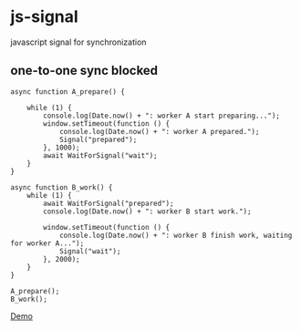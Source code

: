 # js-signal
javascript signal for synchronization

## one-to-one sync blocked

```
async function A_prepare() {

    while (1) {
        console.log(Date.now() + ": worker A start preparing...");
        window.setTimeout(function () {
            console.log(Date.now() + ": worker A prepared.");
            Signal("prepared");
        }, 1000);
        await WaitForSignal("wait");
    }
}

async function B_work() {
    while (1) {
        await WaitForSignal("prepared");
        console.log(Date.now() + ": worker B start work.");

        window.setTimeout(function () {
            console.log(Date.now() + ": worker B finish work, waiting for worker A...");
            Signal("wait");
        }, 2000);
    }
}

A_prepare();
B_work();
```
[Demo](https://ysd2z.github.io/js-signal/one-to-one.html)

